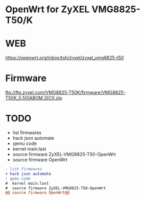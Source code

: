 # OpenWrt for ZyXEL VMG8825-T50/K
  
  # WEB 
  https://openwrt.org/inbox/toh/zyxel/zyxel_vmg8825-t50

  # Firmware
  ftp://ftp.zyxel.com/VMG8825-T50K/firmware/VMG8825-T50K_5.50(ABOM.3)C0.zip


  # TODO
  - list firmwares
  - hack json automate
  - qemu code
  - kernel main:last
  - source firmware ZyXEL-VMG8825-T50-OpenWrt
  - source firmware OpenWrt


```diff
- list firmwares
+ hack json automate
! qemu code
#  kernel main:last
#  source firmware ZyXEL-VMG8825-T50-OpenWrt
@@ source firmware OpenWrt@@
```

